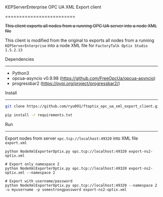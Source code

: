 KEPServerEnterprise OPC UA XML Export client

=========================

<strike>This client exports all nodes from a running OPC UA server into a node XML file</strike>

This client is modified from the original to exports all nodes from a running `KEPServerEnterprise` into a node XML file for `FactoryTalk Optix Studio 1.5.2.13`

Dependencies

---

- Python3
- opcua-asyncio v0.9.98 (https://github.com/FreeOpcUa/opcua-asyncio)
- progressbar2 (https://pypi.org/project/progressbar2/)

Install

---

```bash
git clone https://github.com/ryu091/ftoptix_opc_ua_xml_export_client.git
```

```bash
pip install -r requirements.txt
```

Run

---

Export nodes from server `opc.tcp://localhost:49320` into XML file `export.xml`

```
python NodeXmlExporterOptix.py opc.tcp://localhost:49320 export-ns2-optix.xml

# Export only namespace 2
python NodeXmlExporterOptix.py opc.tcp://localhost:49320 export-ns2-optix.xml --namespace 2

# Export with username/password
python NodeXmlExporterOptix.py opc.tcp://localhost:49320 --namespace 2 -u myusername -p somestrongpassword export-ns2-optix.xml
```
